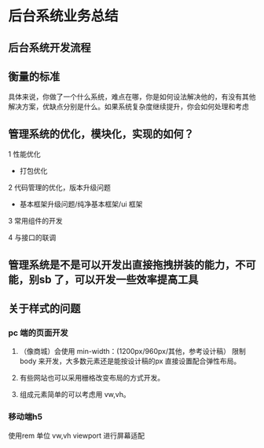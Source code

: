 # 后台系统业务总结

## 后台系统开发流程


## 衡量的标准

具体来说，你做了一个什么系统，难点在哪，你是如何设法解决他的，有没有其他解决方案，优缺点分别是什么。如果系统复杂度继续提升，你会如何处理和考虑

## 管理系统的优化，模块化，实现的如何？

1 性能优化

   * 打包优化
    

2 代码管理的优化，版本升级问题

   * 基本框架升级问题/纯净基本框架/ui 框架


3 常用组件的开发

4 与接口的联调


## 管理系统是不是可以开发出直接拖拽拼装的能力，不可能，别sb 了，可以开发一些效率提高工具

## 关于样式的问题

### pc 端的页面开发

1. （像商城）会使用 min-width：(1200px/960px/其他，参考设计稿） 限制body 来开发，大多数元素还是能按设计稿的px 直接设置配合弹性布局。

2. 有些网站也可以采用栅格改变布局的方式开发。

3. 组成元素简单的可以考虑用 vw,vh。

### 移动端h5

使用rem 单位 vw,vh viewport 进行屏幕适配


